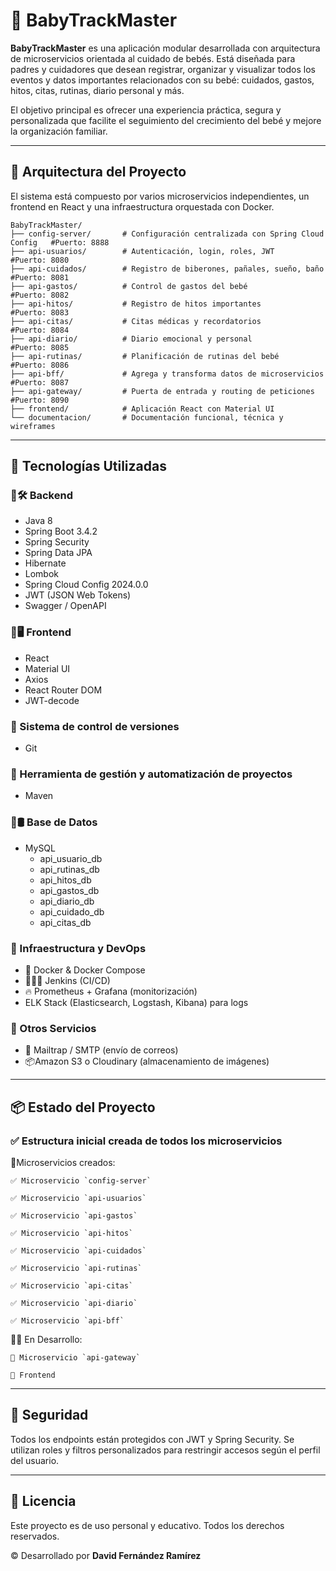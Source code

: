# 👶 BabyTrackMaster

**BabyTrackMaster** es una aplicación modular desarrollada con arquitectura de microservicios orientada al cuidado de bebés. Está diseñada para padres y cuidadores que desean registrar, organizar y visualizar todos los eventos y datos importantes relacionados con su bebé: cuidados, gastos, hitos, citas, rutinas, diario personal y más.

El objetivo principal es ofrecer una experiencia práctica, segura y personalizada que facilite el seguimiento del crecimiento del bebé y mejore la organización familiar.

---

## 🧱 Arquitectura del Proyecto

El sistema está compuesto por varios microservicios independientes, un frontend en React y una infraestructura orquestada con Docker.

```
BabyTrackMaster/
├── config-server/       # Configuración centralizada con Spring Cloud Config	#Puerto: 8888
├── api-usuarios/        # Autenticación, login, roles, JWT						#Puerto: 8080
├── api-cuidados/        # Registro de biberones, pañales, sueño, baño			#Puerto: 8081
├── api-gastos/          # Control de gastos del bebé							#Puerto: 8082
├── api-hitos/           # Registro de hitos importantes						#Puerto: 8083
├── api-citas/           # Citas médicas y recordatorios						#Puerto: 8084
├── api-diario/          # Diario emocional y personal							#Puerto: 8085
├── api-rutinas/         # Planificación de rutinas del bebé					#Puerto: 8086
├── api-bff/         	 # Agrega y transforma datos de microservicios			#Puerto: 8087
├── api-gateway/         # Puerta de entrada y routing de peticiones			#Puerto: 8090
├── frontend/            # Aplicación React con Material UI						
└── documentacion/       # Documentación funcional, técnica y wireframes		
```

---

## 🧰 Tecnologías Utilizadas

### 🔹🛠️ Backend
- Java 8
- Spring Boot 3.4.2
- Spring Security
- Spring Data JPA
- Hibernate
- Lombok
- Spring Cloud Config 2024.0.0
- JWT (JSON Web Tokens)
- Swagger / OpenAPI

### 🔹🖥️ Frontend
- React
- Material UI
- Axios
- React Router DOM
- JWT-decode

### 🔹 Sistema de control de versiones
- Git 

### 🔹 Herramienta de gestión y automatización de proyectos
- Maven

### 🔹🛢 Base de Datos
- MySQL
	- api_usuario_db
	- api_rutinas_db
	- api_hitos_db
	- api_gastos_db
	- api_diario_db
	- api_cuidado_db
	- api_citas_db

### 🔹 Infraestructura y DevOps
- 🐋 Docker & Docker Compose
- 🤵🏻‍♂️ Jenkins (CI/CD)
- 🔥 Prometheus + Grafana (monitorización)
- ELK Stack (Elasticsearch, Logstash, Kibana) para logs

### 🔹 Otros Servicios
- 📨 Mailtrap / SMTP (envío de correos)
- 📦Amazon S3 o Cloudinary (almacenamiento de imágenes)

---

## 📦 Estado del Proyecto

### ✅ Estructura inicial creada de todos los microservicios
🔹Microservicios creados:

	✅ Microservicio `config-server`

	✅ Microservicio `api-usuarios`

	✅ Microservicio `api-gastos`

	✅ Microservicio `api-hitos`

	✅ Microservicio `api-cuidados`

 	✅ Microservicio `api-rutinas`

  	✅ Microservicio `api-citas`

   	✅ Microservicio `api-diario`

 	✅ Microservicio `api-bff`
  
🔹🔜 En Desarrollo:

	🧱 Microservicio `api-gateway`

	🧱 Frontend
---

## 🔐 Seguridad

Todos los endpoints están protegidos con JWT y Spring Security. Se utilizan roles y filtros personalizados para restringir accesos según el perfil del usuario.

---

## 📝 Licencia

Este proyecto es de uso personal y educativo. Todos los derechos reservados.

©️ Desarrollado por **David Fernández Ramírez**
